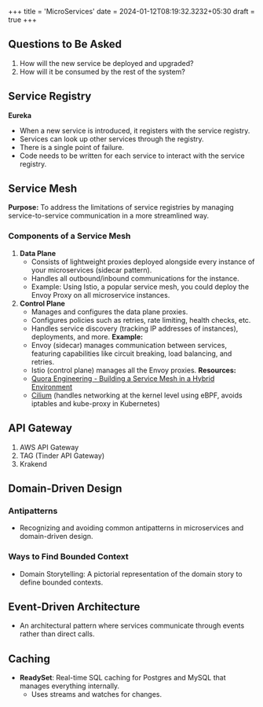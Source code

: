 +++
title = 'MicroServices'
date  = 2024-01-12T08:19:32.3232+05:30
draft = true
+++

## Questions to Be Asked

1. How will the new service be deployed and upgraded?
2. How will it be consumed by the rest of the system?

## Service Registry

**Eureka**

- When a new service is introduced, it registers with the service registry.
- Services can look up other services through the registry.
- There is a single point of failure.
- Code needs to be written for each service to interact with the service registry.

## Service Mesh

**Purpose:** To address the limitations of service registries by managing service-to-service communication in a more streamlined way.

### Components of a Service Mesh
1. **Data Plane**
    - Consists of lightweight proxies deployed alongside every instance of your microservices (sidecar pattern).
    - Handles all outbound/inbound communications for the instance.
    - Example: Using Istio, a popular service mesh, you could deploy the Envoy Proxy on all microservice instances.
2. **Control Plane**
    - Manages and configures the data plane proxies.
    - Configures policies such as retries, rate limiting, health checks, etc.
    - Handles service discovery (tracking IP addresses of instances), deployments, and more.
    **Example:**
    - Envoy (sidecar) manages communication between services, featuring capabilities like circuit breaking, load balancing, and retries.
    - Istio (control plane) manages all the Envoy proxies.
    **Resources:**
    - [Quora Engineering - Building a Service Mesh in a Hybrid Environment](https://quoraengineering.quora.com/Building-a-Service-Mesh-in-a-Hybrid-Environment)
    - [Cilium](https://cilium.io/) (handles networking at the kernel level using eBPF, avoids iptables and kube-proxy in Kubernetes)

## API Gateway

1. AWS API Gateway
2. TAG (Tinder API Gateway)
3. Krakend

## Domain-Driven Design

### Antipatterns

- Recognizing and avoiding common antipatterns in microservices and domain-driven design.

### Ways to Find Bounded Context

- Domain Storytelling: A pictorial representation of the domain story to define bounded contexts.

## Event-Driven Architecture

- An architectural pattern where services communicate through events rather than direct calls.

## Caching

- **ReadySet**: Real-time SQL caching for Postgres and MySQL that manages everything internally.
    - Uses streams and watches for changes.